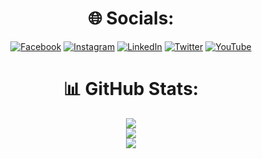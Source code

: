 <div align="center">
<h1>🌐 Socials:</h1>
  
[![Facebook](https://img.shields.io/badge/Facebook-%231877F2.svg?logo=Facebook&logoColor=white)](https://facebook.com/mdsiaofficial) [![Instagram](https://img.shields.io/badge/Instagram-%23E4405F.svg?logo=Instagram&logoColor=white)](https://instagram.com/mdsiaofficial) [![LinkedIn](https://img.shields.io/badge/LinkedIn-%230077B5.svg?logo=linkedin&logoColor=white)](https://linkedin.com/in/mdsiaofficial) [![Twitter](https://img.shields.io/badge/Twitter-%231DA1F2.svg?logo=Twitter&logoColor=white)](https://twitter.com/@mdsiaofficial) [![YouTube](https://img.shields.io/badge/YouTube-%23FF0000.svg?logo=YouTube&logoColor=white)](https://www.youtube.com/channel/UCJsPNTOqi0NeHa_r4WKeGFg)

<h1>📊 GitHub Stats:</h1>

![](https://github-readme-stats.vercel.app/api?username=mdsiaofficial&theme=blueberry&hide_border=false&include_all_commits=true&count_private=true)<br/>
![](https://github-readme-streak-stats.herokuapp.com/?user=mdsiaofficial&theme=blueberry&hide_border=false)<br/>
![](https://github-readme-stats.vercel.app/api/top-langs/?username=mdsiaofficial&theme=blueberry&hide_border=false&include_all_commits=true&count_private=true&layout=compact)
</div>

